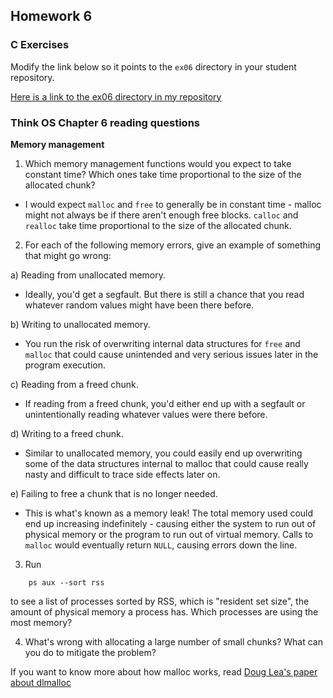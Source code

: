 ## Homework 6

### C Exercises

Modify the link below so it points to the `ex06` directory in your
student repository.

[Here is a link to the ex06 directory in my repository](https://github.com/phuston/ExercisesInC/tree/master/exercises/ex06)

### Think OS Chapter 6 reading questions

**Memory management**

1) Which memory management functions would you expect to take constant time?
Which ones take time proportional to the size of the allocated chunk?

- I would expect `malloc` and `free` to generally be in constant time - malloc might not always be if there aren't enough free blocks. `calloc` and `realloc` take time proportional to the size of the allocated chunk.

2) For each of the following memory errors, give an example of something that might go wrong:

a) Reading from unallocated memory.
        
- Ideally, you'd get a segfault. But there is still a chance that you read whatever random values might have been there before. 

b) Writing to unallocated memory.
        
- You run the risk of overwriting internal data structures for `free` and `malloc` that could cause unintended and very serious issues later in the program execution. 

c) Reading from a freed chunk.
        
- If reading from a freed chunk, you'd either end up with a segfault or unintentionally reading whatever values were there before. 

d) Writing to a freed chunk.
        
- Similar to unallocated memory, you could easily end up overwriting some of the data structures internal to malloc that could cause really nasty and difficult to trace side effects later on. 

e) Failing to free a chunk that is no longer needed.
        
- This is what's known as a memory leak! The total memory used could end up increasing indefinitely - causing either the system to run out of physical memory or the program to run out of virtual memory. Calls to `malloc` would eventually return `NULL`, causing errors down the line. 

3) Run

```
    ps aux --sort rss
```

to see a list of processes sorted by RSS, which is "resident set size", the amount of physical 
memory a process has.  Which processes are using the most memory?

4) What's wrong with allocating a large number of small chunks?  What can you do to mitigate the problem?

If you want to know more about how malloc works, read 
[Doug Lea's paper about dlmalloc](http://gee.cs.oswego.edu/dl/html/malloc.html)
